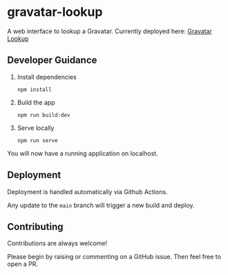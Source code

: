 # gravatar-lookup

A web interface to lookup a Gravatar. Currently deployed here: [Gravatar Lookup](https://fildon.me/gravatar-lookup)

## Developer Guidance

1. Install dependencies

   ```shell
   npm install
   ```

2. Build the app

   ```shell
   npm run build:dev
   ```

3. Serve locally

   ```shell
   npm run serve
   ```

You will now have a running application on localhost.

## Deployment

Deployment is handled automatically via Github Actions.

Any update to the `main` branch will trigger a new build and deploy.

## Contributing

Contributions are always welcome!

Please begin by raising or commenting on a GitHub issue.
Then feel free to open a PR.
